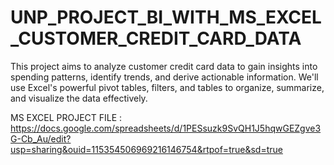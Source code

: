 # UNP_PROJECT_BI_WITH_MS_EXCEL_CUSTOMER_CREDIT_CARD_DATA

This project aims to analyze customer credit card data to gain insights into spending patterns, identify trends, and derive actionable information. We'll use Excel's powerful pivot tables, filters, and tables to organize, summarize, and visualize the data effectively.

MS EXCEL PROJECT FILE : https://docs.google.com/spreadsheets/d/1PESsuzk9SvQH1J5hqwGEZgve3G-Cb_Au/edit?usp=sharing&ouid=115354506969216146754&rtpof=true&sd=true
